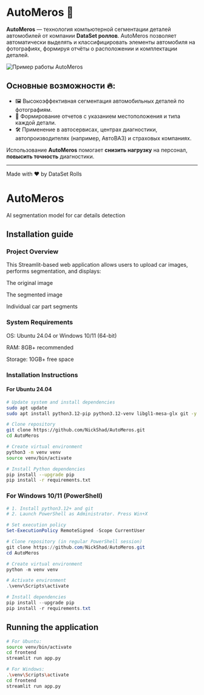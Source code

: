 # AutoMeros 🚗

**AutoMeros** — технология компьютерной сегментации деталей автомобилей от компании **DataSet роллов**. AutoMeros позволяет автоматически выделять и классифицировать элементы автомобиля на фотографиях, формируя отчёты о расположении и комплектации деталей.

![Пример работы AutoMeros](image.png)

## Основные возможности 🔥:

- 🖼️ Высокоэффективная сегментация автомобильных деталей по фотографиям.
- 📝 Формирование отчетов с указанием местоположения и типа каждой детали.
- 🛠️ Применение в автосервисах, центрах диагностики, автопроизводителях (например, АвтоВАЗ) и страховых компаниях.

Использование **AutoMeros** помогает **снизить нагрузку** на персонал, **повысить точность** диагностики.

---

Made with ❤️ by DataSet Rolls

# AutoMeros
AI segmentation model for car details detection

## Installation guide

### Project Overview
This Streamlit-based web application allows users to upload car images, performs segmentation, and displays:

  The original image

  The segmented image

  Individual car part segments

### System Requirements
  OS: Ubuntu 24.04 or Windows 10/11 (64-bit)

  RAM: 8GB+ recommended

  Storage: 10GB+ free space

### Installation Instructions

#### For Ubuntu 24.04
```bash
# Update system and install dependencies
sudo apt update
sudo apt install python3.12-pip python3.12-venv libgl1-mesa-glx git -y

# Clone repository
git clone https://github.com/NickShad/AutoMeros.git
cd AutoMeros

# Create virtual environment
python3 -m venv venv
source venv/bin/activate

# Install Python dependencies
pip install --upgrade pip
pip install -r requirements.txt
```

### For Windows 10/11 (PowerShell)
```powershell
# 1. Install python3.12+ and git
# 2. Launch PowerShell as Administrator. Press Win+X

# Set execution policy
Set-ExecutionPolicy RemoteSigned -Scope CurrentUser

# Clone repository (in regular PowerShell session)
git clone https://github.com/NickShad/AutoMeros.git
cd AutoMeros

# Create virtual environment
python -m venv venv

# Activate environment
.\venv\Scripts\activate

# Install dependencies
pip install --upgrade pip
pip install -r requirements.txt
```

## Running the application
```bash
# For Ubuntu:
source venv/bin/activate
cd frontend
streamlit run app.py

# For Windows:
.\venv\Scripts\activate
cd frontend
streamlit run app.py
```
